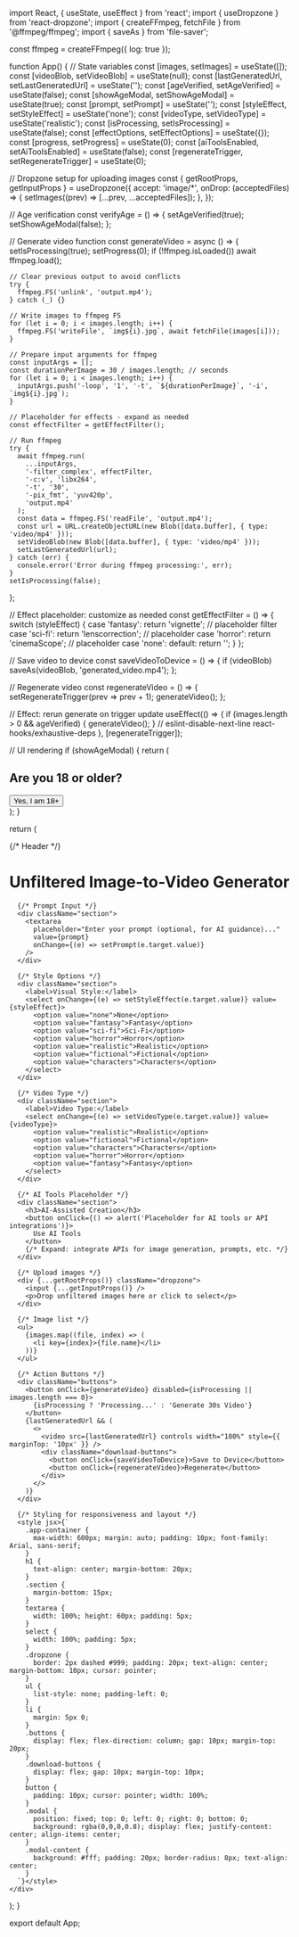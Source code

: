 import React, { useState, useEffect } from 'react';
import { useDropzone } from 'react-dropzone';
import { createFFmpeg, fetchFile } from '@ffmpeg/ffmpeg';
import { saveAs } from 'file-saver';

const ffmpeg = createFFmpeg({ log: true });

function App() {
  // State variables
  const [images, setImages] = useState([]);
  const [videoBlob, setVideoBlob] = useState(null);
  const [lastGeneratedUrl, setLastGeneratedUrl] = useState('');
  const [ageVerified, setAgeVerified] = useState(false);
  const [showAgeModal, setShowAgeModal] = useState(true);
  const [prompt, setPrompt] = useState('');
  const [styleEffect, setStyleEffect] = useState('none');
  const [videoType, setVideoType] = useState('realistic');
  const [isProcessing, setIsProcessing] = useState(false);
  const [effectOptions, setEffectOptions] = useState({});
  const [progress, setProgress] = useState(0);
  const [aiToolsEnabled, setAiToolsEnabled] = useState(false);
  const [regenerateTrigger, setRegenerateTrigger] = useState(0);

  // Dropzone setup for uploading images
  const { getRootProps, getInputProps } = useDropzone({
    accept: 'image/*',
    onDrop: (acceptedFiles) => {
      setImages((prev) => [...prev, ...acceptedFiles]);
    },
  });

  // Age verification
  const verifyAge = () => {
    setAgeVerified(true);
    setShowAgeModal(false);
  };

  // Generate video function
  const generateVideo = async () => {
    setIsProcessing(true);
    setProgress(0);
    if (!ffmpeg.isLoaded()) await ffmpeg.load();

    // Clear previous output to avoid conflicts
    try {
      ffmpeg.FS('unlink', 'output.mp4');
    } catch (_) {}

    // Write images to ffmpeg FS
    for (let i = 0; i < images.length; i++) {
      ffmpeg.FS('writeFile', `img${i}.jpg`, await fetchFile(images[i]));
    }

    // Prepare input arguments for ffmpeg
    const inputArgs = [];
    const durationPerImage = 30 / images.length; // seconds
    for (let i = 0; i < images.length; i++) {
      inputArgs.push('-loop', '1', '-t', `${durationPerImage}`, '-i', `img${i}.jpg`);
    }

    // Placeholder for effects - expand as needed
    const effectFilter = getEffectFilter();

    // Run ffmpeg
    try {
      await ffmpeg.run(
        ...inputArgs,
        '-filter_complex', effectFilter,
        '-c:v', 'libx264',
        '-t', '30',
        '-pix_fmt', 'yuv420p',
        'output.mp4'
      );
      const data = ffmpeg.FS('readFile', 'output.mp4');
      const url = URL.createObjectURL(new Blob([data.buffer], { type: 'video/mp4' }));
      setVideoBlob(new Blob([data.buffer], { type: 'video/mp4' }));
      setLastGeneratedUrl(url);
    } catch (err) {
      console.error('Error during ffmpeg processing:', err);
    }
    setIsProcessing(false);
  };

  // Effect placeholder: customize as needed
  const getEffectFilter = () => {
    switch (styleEffect) {
      case 'fantasy':
        return 'vignette'; // placeholder filter
      case 'sci-fi':
        return 'lenscorrection'; // placeholder
      case 'horror':
        return 'cinemaScope'; // placeholder
      case 'none':
      default:
        return '';
    }
  };

  // Save video to device
  const saveVideoToDevice = () => {
    if (videoBlob) saveAs(videoBlob, 'generated_video.mp4');
  };

  // Regenerate video
  const regenerateVideo = () => {
    setRegenerateTrigger(prev => prev + 1);
    generateVideo();
  };

  // Effect: rerun generate on trigger update
  useEffect(() => {
    if (images.length > 0 && ageVerified) {
      generateVideo();
    }
    // eslint-disable-next-line react-hooks/exhaustive-deps
  }, [regenerateTrigger]);

  // UI rendering
	if (showAgeModal) {
    return (
      <div className="modal">
        <div className="modal-content">
          <h2>Are you 18 or older?</h2>
          <button onClick={verifyAge}>Yes, I am 18+</button>
        </div>
      </div>
    );
  }

  return (
    <div className="app-container">
      {/* Header */}
      <h1>Unfiltered Image-to-Video Generator</h1>
      
      {/* Prompt Input */}
      <div className="section">
        <textarea
          placeholder="Enter your prompt (optional, for AI guidance)..."
          value={prompt}
          onChange={(e) => setPrompt(e.target.value)}
        />
      </div>

      {/* Style Options */}
      <div className="section">
        <label>Visual Style:</label>
        <select onChange={(e) => setStyleEffect(e.target.value)} value={styleEffect}>
          <option value="none">None</option>
          <option value="fantasy">Fantasy</option>
          <option value="sci-fi">Sci-Fi</option>
          <option value="horror">Horror</option>
          <option value="realistic">Realistic</option>
          <option value="fictional">Fictional</option>
          <option value="characters">Characters</option>
        </select>
      </div>

      {/* Video Type */}
      <div className="section">
        <label>Video Type:</label>
        <select onChange={(e) => setVideoType(e.target.value)} value={videoType}>
          <option value="realistic">Realistic</option>
          <option value="fictional">Fictional</option>
          <option value="characters">Characters</option>
          <option value="horror">Horror</option>
          <option value="fantasy">Fantasy</option>
        </select>
      </div>

      {/* AI Tools Placeholder */}
      <div className="section">
        <h3>AI-Assisted Creation</h3>
        <button onClick={() => alert('Placeholder for AI tools or API integrations')}>
          Use AI Tools
        </button>
        {/* Expand: integrate APIs for image generation, prompts, etc. */}
      </div>

      {/* Upload images */}
      <div {...getRootProps()} className="dropzone">
        <input {...getInputProps()} />
        <p>Drop unfiltered images here or click to select</p>
      </div>

      {/* Image list */}
      <ul>
        {images.map((file, index) => (
          <li key={index}>{file.name}</li>
        ))}
      </ul>

      {/* Action Buttons */}
      <div className="buttons">
        <button onClick={generateVideo} disabled={isProcessing || images.length === 0}>
          {isProcessing ? 'Processing...' : 'Generate 30s Video'}
        </button>
        {lastGeneratedUrl && (
          <>
            <video src={lastGeneratedUrl} controls width="100%" style={{ marginTop: '10px' }} />
            <div className="download-buttons">
              <button onClick={saveVideoToDevice}>Save to Device</button>
              <button onClick={regenerateVideo}>Regenerate</button>
            </div>
          </>
        )}
      </div>

      {/* Styling for responsiveness and layout */}
      <style jsx>{`
        .app-container {
          max-width: 600px; margin: auto; padding: 10px; font-family: Arial, sans-serif;
        }
        h1 {
          text-align: center; margin-bottom: 20px;
        }
        .section {
          margin-bottom: 15px;
        }
        textarea {
          width: 100%; height: 60px; padding: 5px;
        }
        select {
          width: 100%; padding: 5px;
        }
        .dropzone {
          border: 2px dashed #999; padding: 20px; text-align: center; margin-bottom: 10px; cursor: pointer;
        }
        ul {
          list-style: none; padding-left: 0;
        }
        li {
          margin: 5px 0;
        }
        .buttons {
          display: flex; flex-direction: column; gap: 10px; margin-top: 20px;
        }
        .download-buttons {
          display: flex; gap: 10px; margin-top: 10px;
        }
        button {
          padding: 10px; cursor: pointer; width: 100%;
        }
        .modal {
          position: fixed; top: 0; left: 0; right: 0; bottom: 0;
          background: rgba(0,0,0,0.8); display: flex; justify-content: center; align-items: center;
        }
        .modal-content {
          background: #fff; padding: 20px; border-radius: 8px; text-align: center;
        }
      `}</style>
    </div>
  );
}

export default App;
